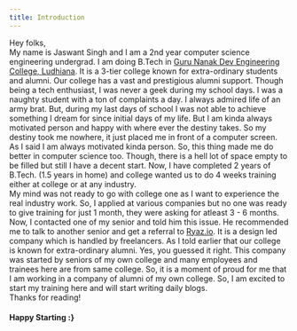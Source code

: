 ```yaml
---
title: Introduction
---
```


Hey folks,     
My name is Jaswant Singh and I am a 2nd year computer science engineering undergrad. I am doing B.Tech in [Guru Nanak Dev Engineering College, Ludhiana](https://gndec.ac.in). It is a 3-tier college known for extra-ordinary students and alumni. Our college has a vast and prestigious alumni support. Though being a tech enthusiast, I was never a geek during my school days. I was a naughty student with a ton of complaints a day. I always admired life of an army brat. But, during my last days of school I was not able to achieve something I dream for since initial days of my life. But I am kinda always motivated person and happy with where ever the destiny takes. So my destiny took me nowhere, it just placed me in front of a computer screen.    
As I said I am always motivated kinda person. So, this thing made me do better in computer science too. Though, there is a hell lot of space empty to be filled but still I have a decent start. Now, I have completed 2 years of B.Tech. (1.5 years in home) and college wanted us to do 4 weeks training either at college or at any industry.   
My mind was not ready to go with college one as I want to experience the real industry work. So, I applied at various companies but no one was ready to give training for just 1 month, they were asking for atleast 3 - 6 months.    
Now, I contacted one of my senior and told him this issue. He recommended me to talk to another senior and get a referral to [Ryaz.io](https://ryaz.io). It is a design led company which is handled by freelancers.
As I told earlier that our college is known for extra-ordinary alumni. Yes, you guessed it right. This company was started by seniors of my own college and many employees and trainees here are from same college. So, it is a moment of proud for me that I am working in a company of alumni of my own college.
So, I am excited to start my training here and will start writing daily blogs.   
Thanks for reading!  
#### Happy Starting :}  
